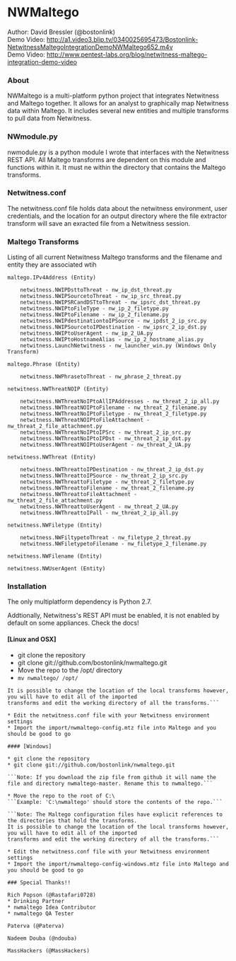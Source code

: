 ﻿NWMaltego
==========

Author: David Bressler (@bostonlink)  <br/>
Demo Video: http://a1.video3.blip.tv/0340025695473/Bostonlink-NetwitnessMaltegoIntegrationDemoNWMaltego652.m4v  <br/>
Demo Video: http://www.pentest-labs.org/blog/netwitness-maltego-integration-demo-video  <br/>

### About


NWMaltego is a multi-platform python project that integrates Netwitness and Maltego together.  It allows for an analyst to graphically map Netwitness data within Maltego.  It includes several new entities and multiple transforms to pull data from Netwitness.

### NWmodule.py

nwmodule.py is a python module I wrote that interfaces with the Netwitness REST API.  All Maltego transforms are dependent on this module and functions within it.  It must ne within the directory that contains the Maltego transforms.

### Netwitness.conf

The netwitness.conf file holds data about the netwitness environment, user credentials, and the location for an output directory where the file extractor transform will save an exracted file from a Netwitness session.

### Maltego Transforms

Listing of all current Netwitness Maltego transforms and the filename and entity they are associated wtih
```
maltego.IPv4Address (Entity)

    netwitness.NWIPDsttoThreat - nw_ip_dst_threat.py
    netwitness.NWIPSourcetoThreat - nw_ip_src_threat.py
    netwitness.NWIPSRCandDSTtoThreat - nw_ipsrc_dst_threat.py
    netwitness.NWIPtoFileType - nw_ip_2_filetype.py
    netwitness.NWIPtoFilename - nw_ip_2_filename.py
    netwitness.NWIPdestinationtoIPSource - nw_ipdst_2_ip_src.py
    netwitness.NWIPSourcetoIPDestination - nw_ipsrc_2_ip_dst.py
    netwitness.NWIPtoUserAgent - nw_ip_2_UA.py
    netwitness.NWIPtoHostnameAlias - nw_ip_2_hostname_alias.py
    netwitness.LaunchNetwitness - nw_launcher_win.py (Windows Only Transform)

maltego.Phrase (Entity)

    netwitness.NWPhrasetoThreat - nw_phrase_2_threat.py

netwitness.NWThreatNOIP (Entity)
    
    netwitness.NWThreatNoIPtoAllIPAddresses - nw_threat_2_ip_all.py
    netwitness.NWThreatNOIPtoFilename - nw_threat_2_filename.py
    netwitness.NWThreatNoIPtoFiletype - nw_threat_2_filetype.py
    netwitness.NWThreatNOIPtoFileAttachment - nw_threat_2_file_attachment.py
    netwitness.NWThreatNoIPtoIPSrc - nw_threat_2_ip_src.py
    netwitness.NWThreatNoIPtoIPDst - nw_threat_2_ip_dst.py
    netwitness.NWThreatNOIPtoUserAgent - nw_threat_2_UA.py

netwitness.NWThreat (Entity)

    netwitness.NWThreattoIPDestination - nw_threat_2_ip_dst.py
    netwitness.NWThreattoIPSource - nw_threat_2_ip_src.py
    netwitness.NWThreattoFiletype - nw_threat_2_filetype.py
    netwitness.NWThreattoFilename - nw_threat_2_filename.py
    netwitness.NWThreattoFileAttachment - nw_threat_2_file_attachment.py
    netwitness.NWThreattoUserAgent - nw_threat_2_UA.py
    netwitness.NWThreattoIPall - nw_threat_2_ip_all.py

netwitness.NWFiletype (Entity)

    netwitness.NWFiltypetoThreat - nw_filetype_2_threat.py
    netwitness.NWFiletypetoFilename - nw_filetype_2_filename.py

netwitness.NWFilename (Entity)

netwitness.NWUserAgent (Entity)
```

### Installation

The only multiplatform dependency is Python 2.7.

Addtionally, Netwitness's REST API must be enabled, it is not enabled by default on some appliances. Check the docs!

#### [Linux and OSX]

* git clone the repository  
* git clone git://github.com/bostonlink/nwmaltego.git
* Move the repo to the /opt/ directory
* `mv nwmaltego/ /opt/`

```Note: The Maltego configuration files have explicit references to the directories that hold the transforms.
It is possible to change the location of the local transforms however, you will have to edit all of the imported
transforms and edit the working directory of all the transforms.```

* Edit the netwitness.conf file with your Netwitness environment settings
* Import the import/nwmaltego-config.mtz file into Maltego and you should be good to go

#### [Windows]

* git clone the repository
* git clone git://github.com/bostonlink/nwmaltego.git

```Note: If you download the zip file from github it will name the file and directory nwmaltego-master. Rename this to nwmaltego.```

* Move the repo to the root of C:\
```Example: 'C:\nwmaltego' should store the contents of the repo.```

```Note: The Maltego configuration files have explicit references to the directories that hold the transforms.
It is possible to change the location of the local transforms however, you will have to edit all of the imported
transforms and edit the working directory of all the transforms.```

* Edit the netwitness.conf file with your Netwitness environment settings
* Import the import/nwmaltego-config-windows.mtz file into Maltego and you should be good to go

### Special Thanks!!

Rich Popson (@Rastafari0728)
* Drinking Partner
* nwmaltego Idea Contributor
* nwmaltego QA Tester

Paterva (@Paterva)

Nadeem Douba (@ndouba)

MassHackers (@MassHackers)

